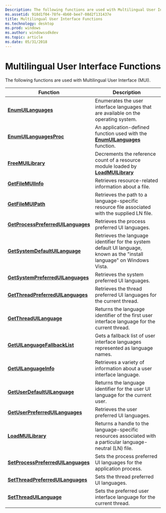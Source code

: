 ```yaml
---
Description: The following functions are used with Multilingual User Interface (MUI).
ms.assetid: 918d1f04-78fe-4b60-bee7-08d2f131437e
title: Multilingual User Interface Functions
ms.technology: desktop
ms.prod: windows
ms.author: windowssdkdev
ms.topic: article
ms.date: 05/31/2018
---
```


# Multilingual User Interface Functions

The following functions are used with Multilingual User Interface (MUI).



| Function                                                                 | Description                                                                                                             |
|--------------------------------------------------------------------------|-------------------------------------------------------------------------------------------------------------------------|
| [**EnumUILanguages**](/windows/desktop/api/Winnls/nf-winnls-enumuilanguagesa)                               | Enumerates the user interface languages that are available on the operating system.                                     |
| [**EnumUILanguagesProc**](https://msdn.microsoft.com/en-us/library/Dd317835(v=VS.85).aspx)                       | An application-defined function used with the [**EnumUILanguages**](/windows/desktop/api/Winnls/nf-winnls-enumuilanguagesa) function.                      |
| [**FreeMUILibrary**](/windows/desktop/api/Muiload/nf-muiload-freemuilibrary)                                 | Decrements the reference count of a resource module loaded by [**LoadMUILibrary**](/windows/desktop/api/Muiload/nf-muiload-loadmuilibrarya)                  |
| [**GetFileMUIInfo**](/windows/desktop/api/Winnls/nf-winnls-getfilemuiinfo)                                 | Retrieves resource-related information about a file.                                                                    |
| [**GetFileMUIPath**](/windows/desktop/api/Winnls/nf-winnls-getfilemuipath)                                 | Retrieves the path to a language-specific resource file associated with the supplied LN file.                           |
| [**GetProcessPreferredUILanguages**](/windows/desktop/api/Winnls/nf-winnls-getprocesspreferreduilanguages) | Retrieves the process preferred UI languages.                                                                           |
| [**GetSystemDefaultUILanguage**](/windows/desktop/api/Winnls/nf-winnls-getsystemdefaultuilanguage)         | Retrieves the language identifier for the system default UI language, known as the "install language" on Windows Vista. |
| [**GetSystemPreferredUILanguages**](/windows/desktop/api/Winnls/nf-winnls-getsystempreferreduilanguages)   | Retrieves the system preferred UI languages.                                                                            |
| [**GetThreadPreferredUILanguages**](/windows/desktop/api/Winnls/nf-winnls-getthreadpreferreduilanguages)   | Retrieves the thread preferred UI languages for the current thread.                                                     |
| [**GetThreadUILanguage**](/windows/desktop/api/Winnls/nf-winnls-getthreaduilanguage)                       | Returns the language identifier of the first user interface language for the current thread.                            |
| [**GetUILanguageFallbackList**](/windows/desktop/api/Muiload/nf-muiload-getuilanguagefallbacklist)           | Gets a fallback list of user interface languages represented as language names.                                         |
| [**GetUILanguageInfo**](/windows/desktop/api/Winnls/nf-winnls-getuilanguageinfo)                           | Retrieves a variety of information about a user interface language.                                                     |
| [**GetUserDefaultUILanguage**](/windows/desktop/api/Winnls/nf-winnls-getuserdefaultuilanguage)             | Returns the language identifier for the user UI language for the current user.                                          |
| [**GetUserPreferredUILanguages**](/windows/desktop/api/Winnls/nf-winnls-getuserpreferreduilanguages)       | Retrieves the user preferred UI languages.                                                                              |
| [**LoadMUILibrary**](/windows/desktop/api/Muiload/nf-muiload-loadmuilibrarya)                                 | Returns a handle to the language-specific resources associated with a particular language-neutral (LN) file.            |
| [**SetProcessPreferredUILanguages**](/windows/desktop/api/Winnls/nf-winnls-setprocesspreferreduilanguages) | Sets the process preferred UI languages for the application process.                                                    |
| [**SetThreadPreferredUILanguages**](/windows/desktop/api/Winnls/nf-winnls-setthreadpreferreduilanguages)   | Sets the thread preferred UI languages.                                                                                 |
| [**SetThreadUILanguage**](/windows/desktop/api/Winnls/nf-winnls-setthreaduilanguage)                       | Sets the preferred user interface language for the current thread.                                                      |



 

 

 



